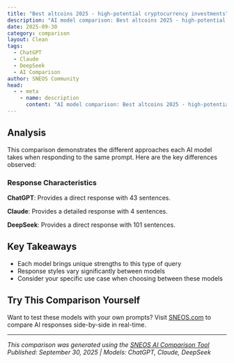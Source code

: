 ```yaml
---
title: "Best altcoins 2025 - high-potential cryptocurrency investments"
description: "AI model comparison: Best altcoins 2025 - high-potential cryptocurrency investments..."
date: 2025-09-30
category: comparison
layout: Clean
tags:
  - ChatGPT
  - Claude
  - DeepSeek
  - AI Comparison
author: SNEOS Community
head:
  - - meta
    - name: description
      content: "AI model comparison: Best altcoins 2025 - high-potential cryptocurrency investments..."
---
```


<ChatComparison
  title="Best altcoins 2025 - high-potential cryptocurrency investments"
  prompt="Best altcoins 2025 - high-potential cryptocurrency investments"
  :responses='{
    "ChatGPT": "Predicting the best altcoins for 2025 involves considering current trends, project fundamentals, development activity, and market potential. While no investment is guaranteed, here are several altcoins that many experts and analysts believe have high potential for growth by 2025, based on their technology, adoption, and ecosystem:\n\n### 1. **Ethereum (ETH)**\n- **Why:** As the largest smart contract platform with a huge developer community, Ethereum\u2019s transition to Ethereum 2.0 with proof-of-stake aims to improve scalability and reduce fees.\n- **Use cases:** DeFi, NFTs, DAOs, and widespread dApp development.\n\n### 2. **Solana (SOL)**\n- **Why:** Known for high throughput and low fees, Solana is a popular platform for DeFi and NFT projects that demand speed.\n- **Use cases:** DeFi platforms, NFT marketplaces, gaming dApps.\n\n### 3. **Polkadot (DOT)**\n- **Why:** Enables interoperability between different blockchains with parachains, fostering an ecosystem of connected networks.\n- **Use cases:** Cross-chain applications, decentralized finance, data transfer.\n\n### 4. **Cardano (ADA)**\n- **Why:** Focuses on scalability, sustainability, and robust academic research backing. Cardano aims to bring blockchain solutions to governments and enterprises.\n- **Use cases:** Identity, traceability, DeFi, and education sectors.\n\n### 5. **Avalanche (AVAX)**\n- **Why:** High throughput smart contract platform with fast finality and customizable blockchains (subnets).\n- **Use cases:** DeFi, enterprise blockchain solutions.\n\n### 6. **Chainlink (LINK)**\n- **Why:** Leading decentralized oracle network that allows smart contracts to securely interact with real-world data.\n- **Use cases:** DeFi projects needing external data feeds, insurance, predictions markets.\n\n### 7. **Near Protocol (NEAR)**\n- **Why:** Scalable and developer-friendly with sharding technology. Growing ecosystem focused on usability and speed.\n- **Use cases:** dApps, DeFi, NFTs.\n\n### 8. **Polygon (MATIC)**\n- **Why:** Layer 2 scaling solution for Ethereum that reduces costs and increases transaction speeds, widely adopted for DeFi applications.\n- **Use cases:** Scaling Ethereum dApps, gaming, NFTs.\n\n### 9. **Cosmos (ATOM)**\n- **Why:** Focuses on blockchain interoperability and customizability. Its IBC (Inter-Blockchain Communication) protocol enables seamless cross-chain communication.\n- **Use cases:** Multi-chain DeFi networks, interoperable apps.\n\n### 10. **Algorand (ALGO)**\n- **Why:** Known for fast transactions, low fees, and strong focus on enterprise and financial applications.\n- **Use cases:** Payments, stablecoins, digital assets.\n\n---\n\n### Tips for Investing in Altcoins:\n- **Research:** Understand the project\u2019s fundamentals, team, roadmap, and community.\n- **Diversify:** Spread investments across multiple projects to mitigate risks.\n- **Stay Updated:** Crypto market conditions change rapidly; stay informed through news and updates.\n- **Consider Risk:** Altcoins can be highly volatile; only invest what you can afford to lose.\n\n---\n\n### Disclaimer:\nCryptocurrency investments carry risk due to market volatility and regulatory uncertainties. This is not financial advice. Always perform your own due diligence or consult with a financial advisor before investing.\n\nIf you want, I can provide detailed information on any specific altcoin or help with other crypto-related questions!",
    "Claude": "Here are some categories of altcoins that analysts often discuss for potential in 2025, though remember that all crypto investments carry significant risk:\n\n## Layer 1 Blockchains\n- **Ethereum (ETH)** - Continued development and staking rewards\n- **Solana (SOL)** - High throughput, growing DeFi ecosystem\n- **Cardano (ADA)** - Focus on sustainability and academic approach\n- **Avalanche (AVAX)** - Fast finality and subnet architecture\n\n## Layer 2 Solutions\n- **Polygon (MATIC)** - Ethereum scaling solutions\n- **Arbitrum (ARB)** - Optimistic rollup technology\n- **Optimism (OP)** - Another major Ethereum L2\n\n## DeFi \u0026 Utility Tokens\n- **Chainlink (LINK)** - Oracle services across multiple chains\n- **Uniswap (UNI)** - Leading decentralized exchange\n- **Aave (AAVE)** - Lending protocol\n\n## Emerging Sectors\n- **AI-focused tokens** - Growing intersection of AI and blockchain\n- **Gaming tokens** - Web3 gaming adoption\n- **RWA tokens** - Real-world asset tokenization\n\n## Key Research Areas:\n- Team credentials and partnerships\n- Technology scalability and adoption\n- Tokenomics and supply mechanics\n- Regulatory compliance\n- Market cap vs. potential\n\n**Important**: Cryptocurrency markets are extremely volatile. Only invest what you can afford to lose, diversify your portfolio, and consider consulting with a financial advisor. Past performance doesn\u0027t guarantee future results.",
    "DeepSeek": "Of course. Here is a comprehensive guide to the best altcoins for 2025, focusing on high-potential investments based on technology, ecosystem growth, and real-world use cases.\n\n***\n\n### **Important Disclaimer: Read This First**\nThis is not financial advice. The cryptocurrency market is extremely volatile and high-risk.\n*   **Do Your Own Research (DYOR):** Always conduct your own thorough research before investing.\n*   **Invest Responsibly:** Only invest what you are willing to lose entirely.\n*   **High Risk, High Reward:** Altcoins can offer massive gains but also carry the risk of going to zero.\n\nThis list is structured by category to help you understand the narrative and technology driving each project\u0027s potential.\n\n---\n\n### Category 1: The Established Giants (Layer 1 \u0026 Smart Contract Platforms)\nThese are the foundational blockchains that host dApps, DeFi, and NFTs. They are considered \u0022blue chips\u0022 in the altcoin space but still have significant growth potential.\n\n#### **1. Ethereum (ETH)**\n*   **Thesis:** The undisputed leader in smart contracts. The transition to Proof-of-Stake (The Merge) and ongoing upgrades (Dencun, Proto-Danksharding) make it more scalable and deflationary. It remains the bedrock of DeFi, NFTs, and the institutional on-chain world.\n*   **2025 Potential:** Continued dominance as the \u0022settlement layer\u0022 for major L2s and institutional adoption. The potential approval of a Spot Ethereum ETF could be a massive catalyst.\n*   **Risk:** High gas fees on the mainnet can push users to competing L1s and L2s.\n\n#### **2. Solana (SOL)**\n*   **Thesis:** The king of speed and low cost. Solana is designed for high throughput, making it ideal for consumer-scale applications like DePIN, memecoins, and high-frequency trading.\n*   **2025 Potential:** A resurgence in its developer ecosystem and the growth of real-world infrastructure projects (DePIN) could drive the next bull run. Its resilience post-FTX has been impressive.\n*   **Risk:** Past network outages have raised concerns about decentralization and reliability, though improvements are ongoing.\n\n#### **3. Avalanche (AVAX)**\n*   **Thesis:** The \u0022subnets\u0022 pioneer. Avalanche allows projects and institutions to create their own custom, application-specific blockchains that are still secured by the main network.\n*   **2025 Potential:** Major partnerships (e.g., J.P. Morgan, Citi) highlight its institutional appeal for tokenizing real-world assets (RWA). Subnet adoption could explode in 2025.\n*   **Risk:** Competition from other subnet/appchain-focused chains like Cosmos and Polkadot.\n\n---\n\n### Category 2: The Interoperability \u0026 Modular Future\nThese projects aim to solve blockchain\u0027s silo problem, allowing different networks to communicate and share resources seamlessly.\n\n#### **4. Polkadot (DOT)**\n*   **Thesis:** A network of specialized blockchains (parachains) connected to a central Relay Chain. It offers shared security and true interoperability.\n*   **2025 Potential:** As more parachains go live and build out their ecosystems, the value of the interconnected DOT ecosystem could grow substantially. JAM Upgrade could enhance its performance.\n*   **Risk:** A complex ecosystem that can be difficult for newcomers to understand; slower to gain mainstream traction than monolithic chains.\n\n#### **5. Cosmos (ATOM)**\n*   **Thesis:** The \u0022Internet of Blockchains.\u0022 Cosmos provides a toolkit (Cosmos SDK) for building interoperable, sovereign blockchains that can communicate via the Inter-Blockchain Communication (IBC) protocol.\n*   **2025 Potential:** The ATOM 2.0 narrative and the continued growth of the IBC ecosystem (with chains like dYdX, Celestia, and Injective) position ATOM as a key hub for cross-chain value.\n*   **Risk:** The sovereignty of individual chains can lead to fragmented security and liquidity.\n\n#### **6. Celestia (TIA)**\n*   **Thesis:** The pioneer of **modular blockchains**. Celestia separates the \u0022consensus and data availability\u0022 layer from the \u0022execution\u0022 layer, allowing for easy and secure rollup deployment.\n*   **2025 Potential:** As the modular narrative gains strength, TIA could become the foundational data availability layer for hundreds of new, lightweight blockchains and L2s.\n*   **Risk:** A very new project with unproven long-term adoption; faces competition from Ethereum\u0027s own data availability solutions.\n\n---\n\n### Category 3: Decentralized Finance (DeFi) \u0026 Exchanges\nThese are the protocols building the financial infrastructure of the decentralized web.\n\n#### **7. Chainlink (LINK)**\n*   **Thesis:** The leading decentralized oracle network. Oracles are critical infrastructure that bring real-world data (like price feeds) onto the blockchain for use in DeFi smart contracts.\n*   **2025 Potential:** Expansion into Cross-Chain Interoperability Protocol (CCIP), which could become the standard for secure cross-chain messaging and token transfers for institutions. Its role in RWA tokenization is crucial.\n*   **Risk:** The oracle space is becoming more competitive, though Chainlink maintains a dominant market position.\n\n#### **8. Uniswap (UNI)**\n*   **Thesis:** The largest and most trusted decentralized exchange (DEX) in the world. It is the cornerstone of Ethereum\u0027s DeFi ecosystem.\n*   **2025 Potential:** The launch of Uniswap V4 and its new \u0022hooks\u0022 will unlock immense customization, potentially solidifying its lead. Fee-switch mechanisms for UNI token holders could be a major value catalyst.\n*   **Risk:** Regulatory scrutiny, particularly from the SEC, remains a key overhang.\n\n---\n\n### Category 4: Emerging Narratives \u0026 High-Growth Sectors\nThese projects are at the forefront of new, explosive trends in the crypto space.\n\n#### **9. Render (RNDR)**\n*   **Thesis:** A decentralized GPU rendering network, part of the **DePIN (Decentralized Physical Infrastructure Networks)** narrative. It connects artists who need computing power with those who have spare GPU capacity.\n*   **2025 Potential:** The AI revolution requires massive GPU power. Render is perfectly positioned to become a key infrastructure provider for AI rendering, animation, and virtual worlds.\n*   **Risk:** Competition from both centralized (AWS, Google Cloud) and other decentralized projects.\n\n#### **10. The Graph (GRT)**\n*   **Thesis:** The \u0022Google of Blockchains.\u0022 It\u0027s a decentralized protocol for indexing and querying data from blockchains, making it easily accessible for dApps.\n*   **2025 Potential:** As the number of blockchains and dApps multiplies, the need for efficient, reliable data querying becomes paramount. GRT is a critical piece of Web3 data infrastructure.\n*   **Risk:** Adoption by major dApps is key; faces competition from centralized indexing services.\n\n#### **11. Arbitrum (ARB) \u0026 Optimism (OP)**\n*   **Thesis:** The two leading **Layer 2 (L2) Scaling Solutions** for Ethereum. They process transactions off-chain and post data back to Ethereum, offering much lower fees and higher speeds.\n*   **2025 Potential:** As Ethereum scales, L2s are where most user activity will happen. ARB and OP, as the current leaders, are poised to capture immense value from this growth. Their ecosystems are already thriving.\n*   **Risk:** The \u0022L2 War\u0022 is intense, with new competitors like zkSync and Starknet emerging.\n\n### How to Approach Your Research for 2025\n\n1.  **Understand the Narrative:** What is the big story driving this sector? (e.g., AI \u002B Crypto, DePIN, RWA, Modular Blockchains).\n2.  **Check the Fundamentals:**\n    *   **Technology:** Is the tech innovative and does it solve a real problem?\n    *   **Tokenomics:** How is the token used? Is it inflationary or deflationary? What\u0027s the vesting schedule for team and investors?\n    *   **Team \u0026 Community:** Is the team credible and transparent? Is there a strong, active community?\n    *   **Ecosystem \u0026 TVL:** Are developers building on it? Is there a growing Total Value Locked (TVL) in its DeFi protocols?\n3.  **Monitor Catalysts:** Look for upcoming network upgrades, major partnership announcements, or tokenomic changes that could act as catalysts for price appreciation.\n\nThe projects listed above have strong foundations and are positioned within powerful, growing narratives, making them compelling candidates for high-potential investments as we look toward 2025."
  }'
  published-date="22:46"
/>

## Analysis

This comparison demonstrates the different approaches each AI model takes when responding to the same prompt. Here are the key differences observed:

### Response Characteristics

**ChatGPT**: Provides a direct response with 43 sentences. 

**Claude**: Provides a detailed response with 4 sentences. 

**DeepSeek**: Provides a direct response with 101 sentences. 

## Key Takeaways

- Each model brings unique strengths to this type of query
- Response styles vary significantly between models
- Consider your specific use case when choosing between these models

## Try This Comparison Yourself

Want to test these models with your own prompts? Visit [SNEOS.com](https://sneos.com) to compare AI responses side-by-side in real-time.

---

*This comparison was generated using the [SNEOS AI Comparison Tool](https://sneos.com)*
*Published: September 30, 2025 | Models: ChatGPT, Claude, DeepSeek*
